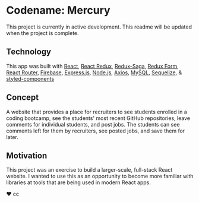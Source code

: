 # Codename: Mercury

This project is currently in active development. This readme will be updated when the project is complete.

## Technology

This app was built with [React](https://reactjs.org/), [React Redux](https://react-redux.js.org/), [Redux-Saga](https://redux-saga.js.org/), [Redux Form](https://redux-form.com/), [React Router](https://reacttraining.com/react-router/), [Firebase](https://firebase.google.com/), [Express.js](https://expressjs.com/), [Node.js](https://nodejs.org/en/), [Axios](https://www.npmjs.com/package/axios), [MySQL](https://www.mysql.com/), [Sequelize](http://docs.sequelizejs.com/), & [styled-components](https://www.styled-components.com/)

## Concept

A website that provides a place for recruiters to see students enrolled in a coding bootcamp, see the students' most recent GitHub repositories, leave comments for individual students, and post jobs. The students can see comments left for them by recruiters, see posted jobs, and save them for later.

## Motivation

This project was an exercise to build a larger-scale, full-stack React website. I wanted to use this as an opportunity to become more familiar with libraries at tools that are being used in modern React apps.

♥︎ cc
